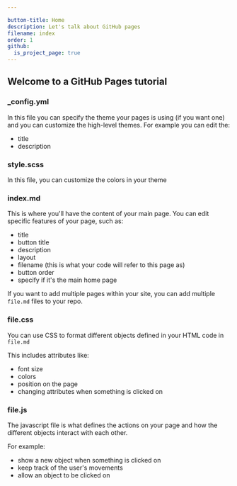 ```yaml
---

button-title: Home
description: Let's talk about GitHub pages
filename: index
order: 1
github:
  is_project_page: true
---
```

## Welcome to a GitHub Pages tutorial

### _config.yml

In this file you can specify the theme your pages is using (if you want one) and you can customize the high-level themes. For example you can edit the:
- title
- description

### style.scss
In this file, you can customize the colors in your theme

### index.md
This is where you'll have the content of your main page. You can edit specific features of your page, such as:
- title
- button title
- description
- layout
- filename (this is what your code will refer to this page as)
- button order
- specify if it's the main home page

If you want to add multiple pages within your site, you can add multiple `file.md` files to your repo.

### file.css
You can use CSS to format different objects defined in your HTML code in `file.md`

This includes attributes like:
- font size
- colors
- position on the page
- changing attributes when something is clicked on

### file.js
The javascript file is what defines the actions on your page and how the different objects interact with each other.

For example:
- show a new object when something is clicked on
- keep track of the user's movements
- allow an object to be clicked on

